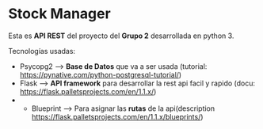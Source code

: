 # Stock Manager

Esta es **API REST** del proyecto del **Grupo 2** desarrollada en python 3.

Tecnologías usadas:
- Psycopg2 --> **Base de Datos** que va a ser usada (tutorial: https://pynative.com/python-postgresql-tutorial/)
- Flask --> **API framework** para desarrollar la rest api facil y rapido (docu: https://flask.palletsprojects.com/en/1.1.x/)
- - Blueprint --> Para asignar las **rutas** de la api(description https://flask.palletsprojects.com/en/1.1.x/blueprints/)   
